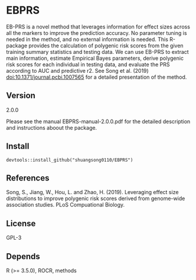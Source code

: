 # EBPRS
EB-PRS is a novel method that leverages information for effect sizes across all the markers to improve the prediction accuracy. No parameter tuning is needed in the method, and no external information is needed. This R-package provides the calculation of polygenic risk scores from the given training summary statistics and testing data. We can use EB-PRS to extract main information, estimate Empirical Bayes parameters, derive polygenic risk scores for  each individual in testing data, and evaluate the PRS according to AUC and predictive r2. See Song et al. (2019) <doi:10.1371/journal.pcbi.1007565> for a detailed presentation of the method.

## Version
2.0.0

Please see the manual EBPRS-manual-2.0.0.pdf for the detailed description and instructions aboout the package.

## Install
```
devtools::install_github("shuangsong0110/EBPRS")
```

## References
Song, S., Jiang, W., Hou, L. and Zhao, H. (2019). Leveraging effect size distributions to improve polygenic risk scores derived from genome-wide association studies. PLoS Compuational Biology.

## License
GPL-3

## Depends
R (>= 3.5.0), ROCR, methods
